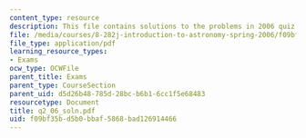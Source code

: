 ```yaml
---
content_type: resource
description: This file contains solutions to the problems in 2006 quiz 2.
file: /media/courses/8-282j-introduction-to-astronomy-spring-2006/f09bf35bd5b0bbaf5868bad126914466_q2_06_soln.pdf
file_type: application/pdf
learning_resource_types:
- Exams
ocw_type: OCWFile
parent_title: Exams
parent_type: CourseSection
parent_uid: d5d26b48-785d-28bc-b6b1-6cc1f5e68483
resourcetype: Document
title: q2_06_soln.pdf
uid: f09bf35b-d5b0-bbaf-5868-bad126914466
---
```

